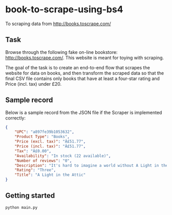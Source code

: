 # book-to-scrape-using-bs4
To scraping data from http://books.toscrape.com/

## Task
Browse through the following fake on-line bookstore: http://books.toscrape.com/. This website is meant for toying with scraping.

The goal of the task is to create an end-to-end flow that scrapes the website for data on books, and then transform the scraped data so that the final CSV file contains only books that have at least a four-star rating and Price (incl. tax) under £20.

## Sample record
Below is a sample record from the JSON file if the Scraper is implemented correctly:
```json
{
	"UPC": "a897fe39b1053632",
	"Product Type": "Books",
	"Price (excl. tax)": "Â£51.77",
	"Price (incl. tax)": "Â£51.77",
	"Tax": "Â£0.00",
	"Availability": "In stock (22 available)",
	"Number of reviews": "0",
	"Description": "It's hard to imagine a world without A Light in the Attic.",
	"Rating": "Three",
	"Title": "A Light in the Attic"
}
```

## Getting started
```bash
python main.py
```
